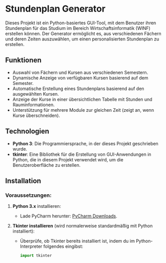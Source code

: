 # Stundenplan Generator

Dieses Projekt ist ein Python-basiertes GUI-Tool, mit dem Benutzer ihren Stundenplan für das Studium im Bereich Wirtschaftsinformatik (WINF) erstellen können. Der Generator ermöglicht es, aus verschiedenen Fächern und deren Zeiten auszuwählen, um einen personalisierten Stundenplan zu erstellen.

## Funktionen

- Auswahl von Fächern und Kursen aus verschiedenen Semestern.
- Dynamische Anzeige von verfügbaren Kursen basierend auf dem Semester.
- Automatische Erstellung eines Stundenplans basierend auf den ausgewählten Kursen.
- Anzeige der Kurse in einer übersichtlichen Tabelle mit Stunden und Rauminformationen.
- Unterstützung für mehrere Module zur gleichen Zeit (zeigt an, wenn Kurse überschneiden).

## Technologien

- **Python 3**: Die Programmiersprache, in der dieses Projekt geschrieben wurde.
- **tkinter**: Eine Bibliothek für die Erstellung von GUI-Anwendungen in Python, die in diesem Projekt verwendet wird, um die Benutzeroberfläche zu erstellen.

## Installation

### Voraussetzungen:

1. **Python 3.x** installieren:
   - Lade PyCharm herunter: [PyCharm Downloads]([https://www.python.org/downloads/](https://pycharm-community-edition.en.softonic.com/)).

2. **Tkinter installieren** (wird normalerweise standardmäßig mit Python installiert):
   - Überprüfe, ob Tkinter bereits installiert ist, indem du im Python-Interpreter folgendes eingibst:
     ```python
     import tkinter
     ```

   
